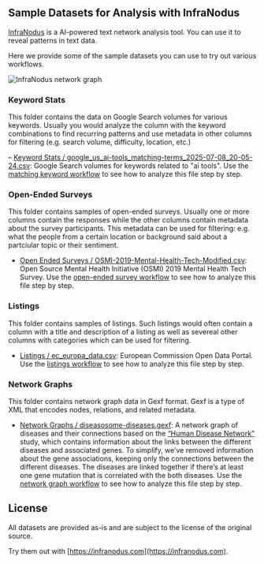 ## Sample Datasets for Analysis with InfraNodus

[InfraNodus](https://infranodus.com) is a AI-powered text network analysis tool. You can use it to reveal patterns in text data.

Here we provide some of the sample datasets you can use to try out various workflows.

![InfraNodus network graph](https://infranodus.com/images/front/infranodus-network-analysis-tool-app.webp)

### Keyword Stats

This folder contains the data on Google Search volumes for various keywords. Usually you would analyze the column with the keyword combinations to find recurring patterns and use metadata in other columns for filtering (e.g. search volume, difficulty, location, etc.)

– [Keyword Stats / google_us_ai-tools_matching-terms_2025-07-08_20-05-24.csv](keyword-stats/google_us_ai-tools_matching-terms_2025-07-08_20-05-24.csv): Google Search volumes for keywords related to "ai tools". Use the [matching keyword workflow](https://support.noduslabs.com/hc/en-us/articles/21038197757084-Find-the-Search-Terms-that-Relate-to-a-Search-Query-with-Ahrefs-and-InfraNodus) to see how to analyze this file step by step.

### Open-Ended Surveys

This folder contains samples of open-ended surveys. Usually one or more columns contain the responses while the other columns contain metadata about the survey participants. This metadata can be used for filtering: e.g. what the people from a certain location or background said about a partciular topic or their sentiment.

- [Open Ended Surveys / OSMI-2019-Mental-Health-Tech-Modified.csv](open-ended-surveys/OSMI-2019-Mental-Health-Tech-Modified.csv): Open Source Mental Health Initiative (OSMI) 2019 Mental Health Tech Survey. Use the [open-ended survey workflow](https://support.noduslabs.com/hc/en-us/articles/19917497109020-Qualitative-Analysis-of-Interviews-Open-Ended-Survey-Responses-and-Customer-Feedback) to see how to analyze this file step by step.

### Listings

This folder contains samples of listings. Such listings would often contain a column with a title and description of a listing as well as severeal other columns with categories which can be used for filtering.

- [Listings / ec_europa_data.csv](listings/ec_europa_data.csv): European Commission Open Data Portal. Use the [listings workflow](https://support.noduslabs.com/hc/en-us/sections/7448975794076-Quick-Start-Recommended-Workflows) to see how to analyze this file step by step.

### Network Graphs

This folder contains network graph data in Gexf format. Gexf is a type of XML that encodes nodes, relations, and related metadata.

- [Network Graphs / diseasosome-diseases.gexf](network-graphs/diseasosome-diseases.gexf): A network graph of diseases and their connections based on the [“Human Disease Network”](https://www.pnas.org/content/104/21/8685/tab-article-info) study, which contains information about the links between the different diseases and associated genes. To simplify, we’ve removed information about the gene associations, keeping only the connections between the different diseases. The diseases are linked together if there’s at least one gene mutation that is correlated with the both diseases. Use the [network graph workflow](https://support.noduslabs.com/hc/en-us/articles/19784723159196-Gephi-Alternative-for-Network-Analysis-and-Visualization-InfraNodus) to see how to analyze this file step by step.

## License

All datasets are provided as-is and are subject to the license of the original source.

Try them out with [https://infranodus.com](https://infranodus.com).
